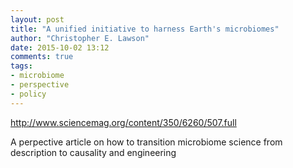 ```yaml
---
layout: post
title: "A unified initiative to harness Earth's microbiomes"
author: "Christopher E. Lawson"
date: 2015-10-02 13:12
comments: true
tags:
- microbiome
- perspective 
- policy 
---
```


http://www.sciencemag.org/content/350/6260/507.full

A perpective article on how to transition microbiome science from description to causality and engineering